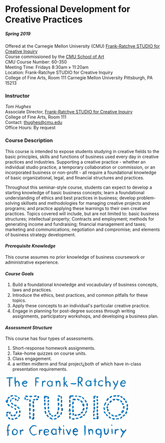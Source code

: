 # Professional Development for Creative Practices
##### Spring 2019

Offered at the Carnegie Mellon University (CMU) [Frank-Ratchye STUDIO for Creative Inquiry](http://studioforcreativeinquiry.org/)  
Course commissioned by the [CMU School of Art](http://www.art.cmu.edu/)  
CMU Course Number: 60-350  
Meeting Time: Fridays 8:30am » 11:20am  
Location: Frank-Ratchye STUDIO for Creative Inquiry  
College of Fine Arts, Room 111
Carnegie Mellon University
Pittsburgh, PA 15213

### Instructor
_Tom Hughes_  
Associate Director, [Frank-Ratchye STUDIO for Creative Inquiry](http://studioforcreativeinquiry.org/)  
College of Fine Arts, Room 111  
Contact: thughes@cmu.edu  
Office Hours: By request

### Course Description
This course is intended to expose students studying in creative fields to the basic principles, skills and functions of business used every day in creative practices and industries. Supporting a creative practice - whether an individual studio practice, a temporary collaboration or commission, or an incorporated business or non-profit - all require a foundational knowledge of basic organizational, legal, and financial structures and practices. 

Throughout this seminar-style course, students can expect to develop a starting knowledge of basic business concepts; learn a foundational understanding of ethics and best practices in business; develop problem-solving skillsets and methodologies for managing creative projects and programs; and practice applying these learnings to their own creative practices. Topics covered will include, but are not limited to: basic business structures; intellectual property; Contracts and employment; methods for generating income and fundraising; financial management and taxes; marketing and communications; negotiation and compromise; and elements of business strategy development. 

#### _Prerequisite Knowledge_  
This course assumes no prior knowledge of business coursework or administrative experience.

#### _Course Goals_  
1) Build a foundational knowledge and vocaubulary of business concepts, laws and practices.
2) Introduce the ethics, best practices, and common pitfalls for these topics.
3) Apply these concepts to an individual's particular creative practice.
4) Engage in planning for post-degree success through writing assignments, participatory workshops, and developing a business plan.

#### _Assessment Structure_  
This course has four types of assessments. 
1) Short-response homework assignments. 
2) Take-home quizzes on course units. 
3) Class engagement.
4) a written midterm and final project¿both of which have in-class presentation requirements.

![STUDIO Logo](/visuals/studiologo.png)
